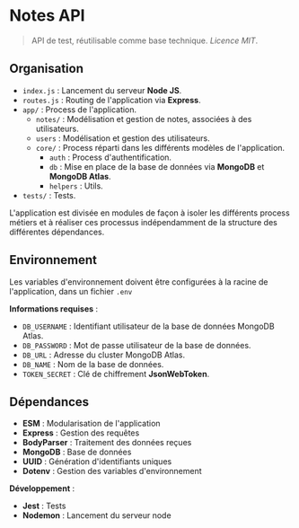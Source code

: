 # Notes API

> API de test, réutilisable comme base technique. *Licence MIT*.

## Organisation

- `index.js` : Lancement du serveur **Node JS**.
- `routes.js` : Routing de l'application via **Express**.
- `app/` : Process de l'application.
    - `notes/` : Modélisation et gestion de notes, associées à des utilisateurs.
    - `users` : Modélisation et gestion des utilisateurs.
    - `core/` : Process réparti dans les différents modèles de l'application.
        - `auth` : Process d'authentification.
        - `db` : Mise en place de la base de données via **MongoDB** et **MongoDB Atlas**.
        - `helpers` : Utils.
- `tests/` : Tests.

L'application est divisée en modules de façon à isoler les différents process métiers et à réaliser ces processus indépendamment de la structure des différentes dépendances.

## Environnement

Les variables d'environnement doivent être configurées à la racine de l'application, dans un fichier `.env`

**Informations requises** :
- `DB_USERNAME` : Identifiant utilisateur de la base de données MongoDB Atlas.
- `DB_PASSWORD` : Mot de passe utilisateur de la base de données.
- `DB_URL` : Adresse du cluster MongoDB Atlas.
- `DB_NAME` : Nom de la base de données.
- `TOKEN_SECRET` : Clé de chiffrement **JsonWebToken**.

## Dépendances

- **ESM** : Modularisation de l'application
- **Express** : Gestion des requêtes
- **BodyParser** : Traitement des données reçues
- **MongoDB** : Base de données
- **UUID** : Génération d'identifiants uniques
- **Dotenv** : Gestion des variables d'environnement

**Développement** :
- **Jest** : Tests
- **Nodemon** : Lancement du serveur node